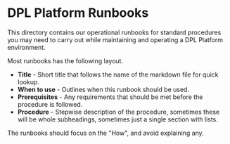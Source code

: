 # DPL Platform Runbooks

This directory contains our operational runbooks for standard procedures
you may need to carry out while maintaining and operating a DPL Platform
environment.

Most runbooks has the following layout.

* **Title** - Short title that follows the name of the markdown file for quick
  lookup.
* **When to use** - Outlines when this runbook should be used.
* **Prerequisites** - Any requirements that should be met before the procedure is
  followed.
* **Procedure** - Stepwise description of the procedure, sometimes these will
  be whole subheadings, sometimes just a single section with lists.

The runbooks should focus on the "How", and avoid explaining any.

<!--
Template:

# <title>

## When to use

## Prerequisites

## Procedure

-->
